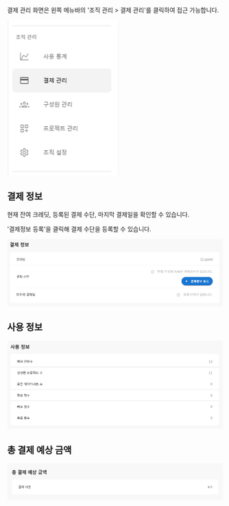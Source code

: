 결제 관리 화면은 왼쪽 메뉴바의 '조직 관리 > 결제 관리'를 클릭하여 접근 가능합니다.

![img1](https://raw.githubusercontent.com/vazilcompany/vridge-docs/main/img/organization/payments_01.png)  

  

## 결제 정보


현재 잔여 크레딧, 등록된 결제 수단, 마지막 결제일을 확인할 수 있습니다.

'결제정보 등록'을 클릭해 결제 수단을 등록할 수 있습니다.

![img1](https://raw.githubusercontent.com/vazilcompany/vridge-docs/main/img/organization/payments_02.png)  

  

## 사용 정보


  

![img1](https://raw.githubusercontent.com/vazilcompany/vridge-docs/main/img/organization/payments_03.png)  

## 총 결제 예상 금액


  

![img1](https://raw.githubusercontent.com/vazilcompany/vridge-docs/main/img/organization/payments_04.png)  
